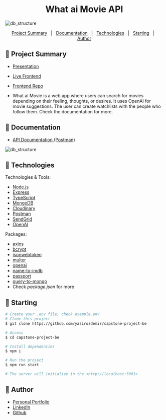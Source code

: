 <h1 align="center">What ai Movie API</h1>

![db_structure](https://res.cloudinary.com/yasirdev/image/upload/v1683015717/WhataMovie/dev/logo.png)

<p align="center">
  <a href="#dart-project-summary">Project Summary</a> &#xa0; | &#xa0;
  <a href="#open_file_folder-documentation">Documentation</a> &#xa0; | &#xa0;
  <a href="#rocket-technologies">Technologies</a> &#xa0; | &#xa0;
  <a href="#checkered_flag-starting">Starting</a> &#xa0; | &#xa0;
  <a href="#bust_in_silhouette-author">Author</a>
</p>

## :dart: Project Summary

- [Presentation](https://youtu.be/_rA3CapbmYA?si=ExtdfMh6uaEFnATS)
- [Live Frontend](https://what-ai-movie.vercel.app)
- [Frontend Repo](https://github.com/yasirozdemir/capstone-project-fe)

- What ai Movie is a web app where users can search for movies depending on their feeling, thoughts, or desires. It uses OpenAI for movie suggestions. The user can create watchlists with the people who follow them. Check the documentation for more.

## :open_file_folder: Documentation

- [API Documentation (Postman)](https://documenter.getpostman.com/view/25420267/2s93eU3Zqs)

![db_structure](https://res.cloudinary.com/yasirdev/image/upload/v1683028898/WhataMovie/dev/DB_Structure.png)

## :rocket: Technologies

Technologies & Tools:

- [Node.js](https://nodejs.org/en/)
- [Express](https://expressjs.com/)
- [TypeScript](https://www.typescriptlang.org/)
- [MongoDB](https://www.mongodb.com/)
- [Cloudinary](https://cloudinary.com/)
- [Postman](https://www.postman.com/)
- [SendGrid](https://sendgrid.com/)
- [OpenAI](https://platform.openai.com/)

Packages:

- [axios](https://www.npmjs.com/package/axios)
- [bcrypt](https://www.npmjs.com/package/bcrypt)
- [jsonwebtoken](https://www.npmjs.com/package/jsonwebtoken)
- [multer](https://www.npmjs.com/package/multer)
- [openai](https://www.npmjs.com/package/openai)
- [name-to-imdb](https://www.npmjs.com/package/name-to-imdb)
- [passport](https://www.npmjs.com/package/passport)
- [query-to-mongo](https://www.npmjs.com/package/query-to-mongo)
- Check _package.json_ for more

## :checkered_flag: Starting

```bash
# Create your .env file, check example.env
# Clone this project
$ git clone https://github.com/yasirozdemir/capstone-project-be

# Access
$ cd capstone-project-be

# Install dependencies
$ npm i

# Run the project
$ npm run start

# The server will initialize in the <http://localhost:3001>
```

## :bust_in_silhouette: Author

- [Personal Portfolio](https://www.yasirozdemir.com/)
- [LinkedIn](https://www.linkedin.com/in/muhammedyasirozdemir/)
- [Github](https://github.com/yasirozdemir)
